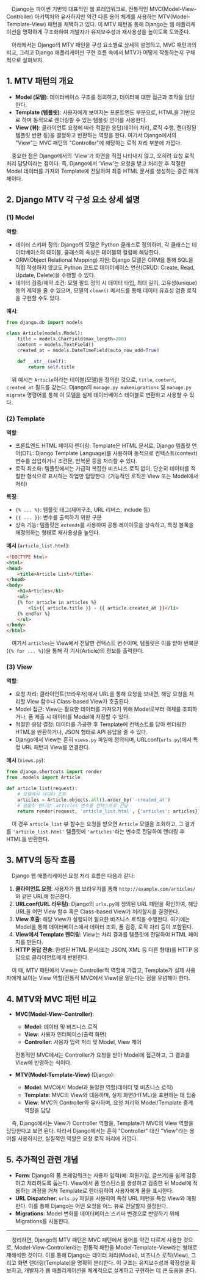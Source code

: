 &emsp;Django는 파이썬 기반의 대표적인 웹 프레임워크로, 전통적인 MVC(Model-View-Controller) 아키텍처와 유사하지만 약간 다른 용어 체계를 사용하는 MTV(Model-Template-View) 패턴을 채택하고 있다. 이 MTV 패턴을 통해 Django는 웹 애플리케이션을 명확하게 구조화하여 개발자가 유지보수성과 재사용성을 높이도록 도와준다.

&emsp;아래에서는 Django의 MTV 패턴을 구성 요소별로 상세히 설명하고, MVC 패턴과의 비교, 그리고 Django 애플리케이션 구현 흐름 속에서 MTV가 어떻게 작동하는지 구체적으로 살펴보자.

## 1. MTV 패턴의 개요

- **Model (모델)**: 데이터베이스 구조를 정의하고, 데이터에 대한 접근과 조작을 담당한다.
- **Template (템플릿)**: 사용자에게 보여지는 프론트엔드 부분으로, HTML을 기반으로 하며 동적으로 렌더링할 수 있는 템플릿 언어를 사용한다.
- **View (뷰)**: 클라이언트 요청에 따라 적절한 응답(데이터 처리, 로직 수행, 렌더링된 템플릿 반환 등)을 결정하고 반환하는 역할을 한다. 여기서 Django에서의 "View"는 MVC 패턴의 "Controller"에 해당하는 로직 처리 부분에 가깝다.

&emsp;중요한 점은 Django에서의 'View'가 화면을 직접 나타내지 않고, 오히려 요청 로직 처리 담당이라는 점이다. 즉, Django에서 'View'는 요청을 받고 처리한 후 적절한 Model 데이터를 가져와 Template에 전달하여 최종 HTML 문서를 생성하는 중간 매개체이다.

## 2. Django MTV 각 구성 요소 상세 설명

### (1) Model

**역할**:  
- 데이터 스키마 정의: Django의 모델은 Python 클래스로 정의하며, 각 클래스는 데이터베이스의 테이블, 클래스의 속성은 테이블의 컬럼에 해당한다.
- ORM(Object Relational Mapping) 지원: Django 모델은 ORM을 통해 SQL을 직접 작성하지 않고도 Python 코드로 데이터베이스 연산(CRUD: Create, Read, Update, Delete)을 수행할 수 있다.
- 데이터 검증/제약 조건: 모델 필드 정의 시 데이터 타입, 최대 길이, 고유성(unique) 등의 제약을 줄 수 있으며, 모델의 `clean()` 메서드를 통해 데이터 유효성 검증 로직을 구현할 수도 있다.

**예시**:
```python
from django.db import models

class Article(models.Model):
    title = models.CharField(max_length=200)
    content = models.TextField()
    created_at = models.DateTimeField(auto_now_add=True)

    def __str__(self):
        return self.title
```

&emsp;위 예시는 `Article`이라는 테이블(모델)을 정의한 것으로, `title`, `content`, `created_at` 필드를 갖는다. Django의 `manage.py makemigrations` 및 `manage.py migrate` 명령어를 통해 이 모델을 실제 데이터베이스 테이블로 변환하고 사용할 수 있다.

### (2) Template

**역할**:  
- 프론트엔드 HTML 페이지 렌더링: Template은 HTML 문서로, Django 템플릿 언어(DTL: Django Template Language)를 사용하여 동적으로 컨텍스트(context) 변수를 삽입하거나 조건문, 반복문 등을 처리할 수 있다.
- 로직 최소화: 템플릿에서는 가급적 복잡한 비즈니스 로직 없이, 단순히 데이터를 적절한 형식으로 표시하는 작업만 담당한다. (기능적인 로직은 View 또는 Model에서 처리)

**특징**:  
- `{% ... %}`: 템플릿 태그(제어구조, URL 리버스, include 등)
- `{{ ... }}`: 변수를 출력하기 위한 구문
- 상속 기능: 템플릿은 `extends`를 사용하여 공통 레이아웃을 상속하고, 특정 블록을 재정의하는 형태로 재사용성을 높인다.

**예시** (`article_list.html`):
```html
<!DOCTYPE html>
<html>
<head>
    <title>Article List</title>
</head>
<body>
    <h1>Articles</h1>
    <ul>
    {% for article in articles %}
        <li>{{ article.title }} - {{ article.created_at }}</li>
    {% endfor %}
    </ul>
</body>
</html>
```

&emsp;여기서 `articles`는 View에서 전달한 컨텍스트 변수이며, 템플릿은 이를 받아 반복문(`{% for ... %}`)을 통해 각 기사(Article)의 정보를 출력한다.

### (3) View

**역할**:  
- 요청 처리: 클라이언트(브라우저)에서 URL을 통해 요청을 보내면, 해당 요청을 처리할 View 함수나 Class-based View가 호출된다.
- Model 접근: View는 필요한 데이터를 가져오기 위해 Model로부터 객체를 조회하거나, 폼 제출 시 데이터를 Model에 저장할 수 있다.
- 적절한 응답 결정: 데이터를 가공한 후 Template에 컨텍스트를 담아 렌더링한 HTML을 반환하거나, JSON 형태로 API 응답을 줄 수 있다.
- Django에서 View는 흔히 `views.py` 파일에 정의되며, URLconf(`urls.py`)에서 특정 URL 패턴과 View를 연결한다.

**예시** (`views.py`):
```python
from django.shortcuts import render
from .models import Article

def article_list(request):
    # 모델에서 데이터 조회
    articles = Article.objects.all().order_by('-created_at')
    # 템플릿 렌더링: articles 변수를 컨텍스트로 전달
    return render(request, 'article_list.html', {'articles': articles})
```

&emsp;이 경우 `article_list` 뷰 함수는 요청을 받으면 `Article` 모델을 조회하고, 그 결과를 `'article_list.html'` 템플릿에 `'articles'`라는 변수로 전달하여 렌더링 후 HTML을 반환한다.

## 3. MTV의 동작 흐름

&emsp;Django 웹 애플리케이션 요청 처리 흐름은 다음과 같다:

1. **클라이언트 요청**: 사용자가 웹 브라우저를 통해 `http://example.com/articles/`와 같은 URL에 접근한다.
2. **URLconf(URL 라우팅)**: Django의 `urls.py`에 정의된 URL 패턴을 확인하여, 해당 URL을 어떤 View 함수 혹은 Class-based View가 처리할지를 결정한다.
3. **View 호출**: 해당 View가 실행되어 필요한 비즈니스 로직을 수행한다. 여기에는 Model을 통해 데이터베이스에서 데이터 조회, 폼 검증, 로직 처리 등이 포함된다.
4. **View에서 Template 렌더링**: View는 처리 결과를 템플릿에 전달하여 HTML 페이지를 만든다.
5. **HTTP 응답 전송**: 완성된 HTML 문서(또는 JSON, XML 등 다른 형태)를 HTTP 응답으로 클라이언트에게 반환한다.

&emsp;이 때, MTV 패턴에서 View는 Controller적 역할에 가깝고, Template가 실제 사용자에게 보이는 View 역할(전통적 MVC에서 View)을 맡는다는 점을 유념해야 한다.

## 4. MTV와 MVC 패턴 비교

- **MVC(Model-View-Controller)**:  
  - **Model**: 데이터 및 비즈니스 로직  
  - **View**: 사용자 인터페이스(출력 화면)  
  - **Controller**: 사용자 입력 처리 및 Model, View 제어
  
  전통적인 MVC에서는 Controller가 요청을 받아 Model에 접근하고, 그 결과를 View에 반영하는 식이다.

- **MTV(Model-Template-View)** (Django):  
  - **Model**: MVC에서 Model과 동일한 역할(데이터 및 비즈니스 로직)  
  - **Template**: MVC의 View와 대응하며, 실제 화면(HTML)을 표현하는 데 집중  
  - **View**: MVC의 Controller와 유사하며, 요청 처리와 Model/Template 중계 역할을 담당

&emsp;즉, Django에서는 View가 Controller 역할을, Template가 MVC의 View 역할을 담당한다고 보면 된다. 따라서 Django에서는 흔히 "Controller" 대신 "View"라는 용어를 사용하지만, 실질적인 역할은 요청 로직 처리에 가깝다.

## 5. 추가적인 관련 개념

- **Form**: Django의 폼 프레임워크는 사용자 입력(예: 회원가입, 글쓰기)을 쉽게 검증하고 처리하도록 돕는다. View에서 폼 인스턴스를 생성하고 검증한 뒤 Model에 적용하는 과정을 거쳐 Template로 렌더링하여 사용자에게 폼을 표시한다.
- **URL Dispatcher**: `urls.py` 파일을 사용하여 특정 URL 패턴을 특정 View와 매핑한다. 이를 통해 Django는 어떤 요청을 어느 뷰로 전달할지 결정한다.
- **Migrations**: Model 변화를 데이터베이스 스키마 변경으로 반영하기 위해 Migrations를 사용한다.

---

&emsp;정리하면, Django의 MTV 패턴은 MVC 패턴에서 용어를 약간 다르게 사용한 것으로, Model-View-Controller라는 전통적 패턴을 Model-Template-View라는 형태로 재해석한 것이다. 이를 통해 Django는 데이터 처리(Model), 비즈니스 로직(View), 그리고 화면 렌더링(Template)을 명확히 분리한다. 이 구조는 유지보수성과 확장성을 확보하고, 개발자가 웹 애플리케이션을 체계적으로 설계하고 구현하는 데 큰 도움을 준다.